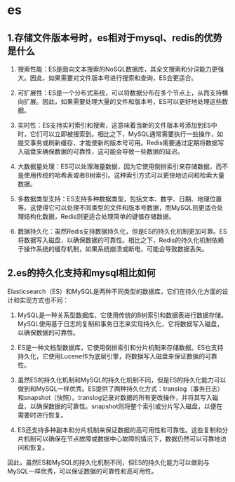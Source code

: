 # es

## 1.存储文件版本号时，es相对于mysql、redis的优势是什么

1. 搜索性能：ES是面向文本搜索的NoSQL数据库，其全文搜索和分词能力更强大。因此，如果需要对文件版本号进行搜索和查询，ES会更适合。

2. 可扩展性：ES是一个分布式系统，可以将数据分布在多个节点上，从而支持横向扩展。因此，如果需要处理大量的文件和版本号，ES可以更好地处理这些数据。

3. 实时性：ES支持实时索引和搜索，这意味着当新的文件版本号添加到ES中时，它们可以立即被搜索到。相比之下，MySQL通常需要执行一些操作，如提交事务或刷新缓存，才能使新的版本号可用。Redis需要通过定期将数据写入磁盘来确保数据的可靠性，这可能会导致一些数据的延迟。

4. 大数据量处理：ES可以处理海量数据，因为它使用倒排索引来存储数据，而不是使用传统的哈希表或者B树索引。这种索引方式可以更快地访问和检索大量数据。

5. 多数据类型支持：ES支持多种数据类型，包括文本、数字、日期、地理位置等。这使得它可以处理不同类型的文件和版本号数据，而MySQL则更适合处理结构化数据，Redis则更适合处理简单的键值存储数据。

6. 数据持久化：虽然Redis支持数据持久化，但是ES的持久化机制更加可靠。ES将数据写入磁盘，以确保数据的可靠性。相比之下，Redis的持久化机制依赖于操作系统的缓存机制，如果系统崩溃或断电，可能会导致数据丢失。

## 2.es的持久化支持和mysql相比如何

Elasticsearch（ES）和MySQL是两种不同类型的数据库，它们在持久化方面的设计和实现方式也不同：

1. MySQL是一种关系型数据库，它使用传统的B树索引和数据表进行数据存储。MySQL使用基于日志的复制和事务日志来实现持久化，它将数据写入磁盘，以确保数据的可靠性。

2. ES是一种文档型数据库，它使用倒排索引和分片机制来存储数据。ES也支持持久化，它使用Lucene作为底层引擎，将数据写入磁盘来保证数据的可靠性。

3. 虽然ES的持久化机制和MySQL的持久化机制不同，但是ES的持久化能力可以做到和MySQL一样优秀。ES提供了两种持久化方式：translog（事务日志）和snapshot（快照）。translog记录对数据的所有更改操作，并将其写入磁盘，以确保数据的可靠性。snapshot则将整个索引或分片写入磁盘，以便在需要时进行恢复。

4. ES还支持多种副本和分片机制来保证数据的高可用性和可靠性。这些复制和分片机制可以确保在节点故障或数据中心故障的情况下，数据仍然可以可靠地访问和恢复。

因此，虽然ES和MySQL的持久化机制不同，但ES的持久化能力可以做到与MySQL一样优秀，可以保证数据的可靠性和高可用性。
